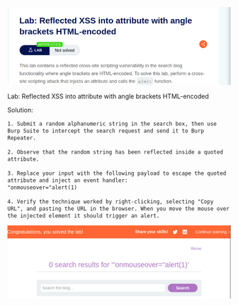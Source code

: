 ![Lab title](image.png)

Lab: Reflected XSS into attribute with angle brackets HTML-encoded

Solution: 

    1. Submit a random alphanumeric string in the search box, then use Burp Suite to intercept the search request and send it to Burp Repeater.
    
    2. Observe that the random string has been reflected inside a quoted attribute.

    3. Replace your input with the following payload to escape the quoted attribute and inject an event handler:
    "onmouseover="alert(1)
    
    4. Verify the technique worked by right-clicking, selecting "Copy URL", and pasting the URL in the browser. When you move the mouse over the injected element it should trigger an alert.

![Solved](image-1.png)
